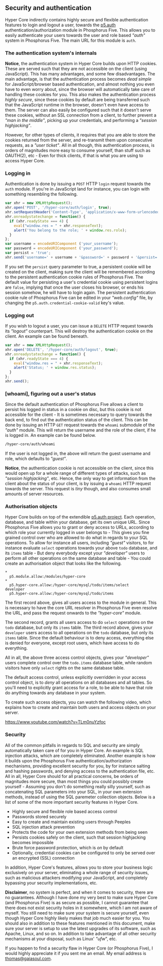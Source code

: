 ## Security and authentication

Hyper Core indirectly contains highly secure and flexible authentication features to login and logout a user, towards 
the [p5.auth](https://github.com/polterguy/phosphorusfive/tree/master/plugins/extras/p5.auth) authentication/authorization
module in Phosphorus Five. This allows you to easily authenticate your users towards
the user and role based _"auth"_ system in Phosphorus Five. The main URL for this module is `auth`.

### The authentication system's internals

**Notice**, the authentication system in Hyper Core builds upon HTTP cookies. These are served such that
they are not accessible on the client (using JavaScript). This has many advantages, and some few disadvantages.
The main advantage, is that the authentication process becomes _dead simple_ for JavaScript/browser based
authentication, and almost nothing you even have to even worry about, since the browser will
automatically take care of handling these cookies for you. This also makes the authentication process _highly secure_, 
since these cookies by default are being transferred such that the JavaScript runtime in the browser, doesn't even 
have access to them. The server can also easily be configured such that it doesn't serve these cookies,
without an SSL connection from a client, to further prevent a _"man in the middle"_, picking up your credentials,
and performing a _"session highjacking"_.

However, for other types of clients, it requires that you are able to store the cookies returned
from the server, and re-transmit them upon consecutive requests, as a _"user ticket"_. All in all though,
this authentication process, is orders of magnitudes more easy to consume yourself, than stuff such as OAUTH(2),
etc - Even for thick clients, if that is what you are using to access Hyper Core.

### Logging in

Authentication is done by issuing a `POST` HTTP `login` request towards the `auth` module. If you're in JavaScript 
land for instance, you can login with something resembling the following.

```javascript
var xhr = new XMLHttpRequest();
xhr.open('POST', '/hyper-core/auth/login', true);
xhr.setRequestHeader('Content-Type', 'application/x-www-form-urlencoded');
xhr.onreadystatechange = function() {
  if (xhr.readyState === 4) {
    eval("window.res = " + xhr.responseText);
    alert('You belong to the role; ' + window.res.role);
  }
};
var username = encodeURIComponent ('your_username');
var password = encodeURIComponent ('your_password');
var persist = 'true';
xhr.send('username=' + username + '&password=' + password + '&persist=' + persist;
```

If you set the `persist` query parameter to true, a persistent cookie will be created on the client, making sure
the client will be remembered according to the persistent authentication cookie rules of Phosphorus Five. The default
value for persisting a user's credential cookie using persistent logins are `false`, implying that once the user closes
his browser, or ends his session somehow, he will have to login again. The persistent authentication cookie
rule of Phosphorus Five can be edited in your _"web.config"_ file, by changing the `p5.auth.credential-cookie-valid` key's
value.

### Logging out

If you wish to logout a user, you can issue a `DELETE` HTTP request towards its _"logout"_ counterpart. This will destroy
the authentication cookie on the client. An example can be found beneath.

```javascript
var xhr = new XMLHttpRequest();
xhr.open('DELETE', '/hyper-core/auth/logout', true);
xhr.onreadystatechange = function() {
  if (xhr.readyState === 4) {
    eval("window.res = " + xhr.responseText);
    alert('Status; ' + window.res.status);
  }
};
xhr.send();
```

### [whoami], figuring out a user's status

Since the default authentication of Phosphorus Five allows a client to persist his logged in status in a cookie on disc,
but this cookie is not accessible for the client - It is sometimes necessary to query towards the back end, to find out 
the authentication status of the client. This can be done by issuing an HTTP `GET` request towards the `whoami` submodule 
of the _"auth"_ module. This will return the username and the role of the client, if he is logged in. An example can be found below.

```markdown
/hyper-core/auth/whoami
```

If the user is not logged in, the above will return the guest username and role, which defaults to _"guest"_.

**Notice**, the authentication cookie is not accessible on the client, since this would open up for a whole range
of different types of attacks, such as _"session highjacking"_, etc. Hence, the only way to get information from the
client about the status of your client, is by issuing a `whoami` HTTP request towards the server. This request is *tiny* though,
and also consumes small amounts of server resources.

### Authorisation objects

Hyper Core builds on top of the extendible [p5.auth project](https://github.com/polterguy/phosphorusfive/tree/master/plugins/extras/p5.auth).
Each operation, database, and table within your database, get its own unique URL.
Since Phosphorus Five allows you to grant or deny access to URLs, according to which role your currently
logged in user belongs to - This gives you fine grained control over who are allowed to do what
in regards to your SQL operations. To allow for instance all users, including _"guest"_ visitors, to for instance 
evaluate `select` operations towards your above `todo` database, and its `items` table - But deny everybody 
except your _"developer"_ users to perform all other operations on the same database and table - You could create 
an authorisation object that looks like the following.

```hyperlambda
*
  p5.module.allow:/modules/hyper-core
*
  p5.hyper-core.allow:/hyper-core/mysql/todo/items/select
developer
  p5.hyper-core.allow:/hyper-core/mysql/todo/items
```

The first record above, gives all users access to the module in general. This is necessary
to have the core URL resolver in Phosphorus Five even resolve the URL,
and pass the request onwards to the _"hyper-core"_ module.

The second record, grants all users access to do `select` operations on the `todo` database, 
but only its `items` table. The third record above, gives your `developer` users access to all 
operations on the `todo` database, but only its `items` table. Since the default behaviour is 
to deny access, everything else is denied for everyone, except root users, which have access 
to do everything.

All in all, the above three access control objects, gives your _"developer"_ users complete control
over the `todo.items` database table, while random visitors have only `select` rights on the
same database table.

The default access control, unless explicitly overridden in your access control object, is 
to _deny_ all operations on all databases and all tables. So you'll need to explicitly grant
access for a role, to be able to have that role do anything towards any database in your system.

To create such access objects, you can watch the following video, which explains how to create
and maintain both users and access objects on your server.

https://www.youtube.com/watch?v=TLm0nuYzfoc

### Security

All of the common pitfalls in regards to SQL and security are simply automatically taken care of
for you in Hyper Core. An example is SQL injection attacks, which are completely eliminated.
Another example is how it builds upon the Phosphorus Five authentication/authorization mechanisms,
providing excellent security for you, by for instance salting and hashing passwords, and denying
access to the authentication file, etc. All in all, Hyper Core should for all practical concerns,
be orders of magnitudes more secure, than most things you could possibly create yourself - Assuming
you don't do something really silly yourself, such as concatenating SQL parameters into your SQL,
in your own extension methods, instead of using the SQL paremeter collection objects.
Below is a list of some of the more important security features in Hyper Core.

* Highly secure and flexible role based access control
* Passwords stored securely
* Easy to create and maintain existing users through Peeples
* SQL injection attack prevention
* Protects the code for your own extension methods from being seen
* Persists cookies safely on the client, such that session highjacking becomes impossible
* Brute force password protection, which is _on_ by default
* Optionally, credential cookies can be configured to only be served over an encrypted (SSL) connection

In addition, Hyper Core's features, allows you to store your business logic exclusively on your server, 
eliminating a whole range of security issues, such as malicious attackers modifying your JavaScript, and 
completely bypassing your security implementations, etc.

**Disclaimer**, no system is perfect, and when it comes to security, there are no guarantees. Although I 
have done my very best to make sure Hyper Core (and Phosphorus Five) is as secure as possible, I cannot
guarantee that there does not exist security holes in it somewhere, which I am not aware of myself. You 
still need to make sure your system is secure yourself, even though Hyper Core highly likely makes that job
much easier for you. You should also in addition to these features mentioned in this document, make
sure your server is setup to use the latest upgrades of its software, such as Apache, Linux, and so on.
In addition to take advantage of all other security mechanisms at your disposal, such as Linux' _"ufw_", etc.

If you happen to find a security flaw in Hyper Core (or Phosphorus Five), I would highly appreciate it
if you sent me an email. My email address is thomas@gaiasoul.com.
